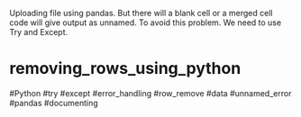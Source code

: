 Uploading file using pandas. But there will a blank cell or a merged cell code will give output as unnamed. 
To avoid this problem. We need to use Try and Except. 



# removing_rows_using_python
#Python #try #except #error_handling #row_remove #data #unnamed_error #pandas #documenting

